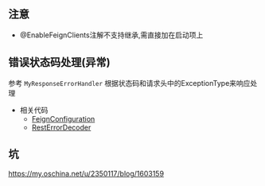 ## 注意
- @EnableFeignClients注解不支持继承,需直接加在启动项上

## 错误状态码处理(异常)
参考 `MyResponseErrorHandler`
根据状态码和请求头中的ExceptionType来响应处理

- 相关代码
    - [FeignConfiguration](../common/base-server/src/main/java/me/zuhr/demo/server/config/FeignConfiguration.java)
    - [RestErrorDecoder](../common/base-server/src/main/java/me/zuhr/demo/server/feign/RestErrorDecoder.java)

## 坑
https://my.oschina.net/u/2350117/blog/1603159